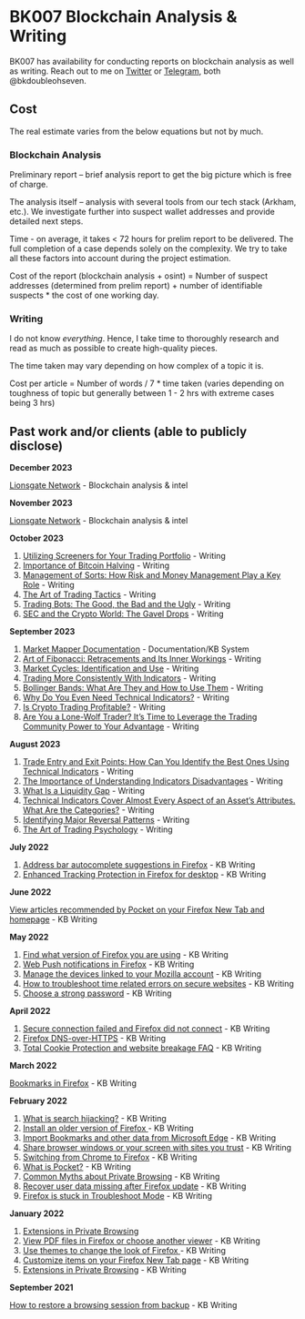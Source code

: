 # BK007 Blockchain Analysis & Writing

BK007 has availability for conducting reports on blockchain analysis as well as writing. Reach out to me on [Twitter](https://twitter.com/bkdoubleohseven) or [Telegram](https://t.me/bkdoubleohseven), both @bkdoubleohseven.


## Cost

The real estimate varies from the below equations but not by much.

### Blockchain Analysis
Preliminary report – brief analysis report to get the big picture which is free of charge.

The analysis itself – analysis with several tools from our tech stack (Arkham, etc.). We investigate further into suspect wallet addresses and provide detailed next steps. 

Time - on average, it takes < 72 hours for prelim report to be delivered. The full completion of a case depends solely on the complexity. We try to take all these factors into account during the project estimation.

Cost of the report (blockchain analysis + osint) = Number of suspect addresses (determined from prelim report) + number of identifiable suspects * the cost of one working day. 

### Writing
I do not know _everything_. Hence, I take time to thoroughly research and read as much as possible to create high-quality pieces. 

The time taken may vary depending on how complex of a topic it is. 


Cost per article = Number of words / 7 * time taken (varies depending on toughness of topic but generally between 1 - 2 hrs with extreme cases being 3 hrs)




## Past work and/or clients (able to publicly disclose)

**December 2023**

[Lionsgate Network](https://www.linkedin.com/company/lionsgate-network/) - Blockchain analysis & intel

**November 2023**

[Lionsgate Network](https://www.linkedin.com/company/lionsgate-network) - Blockchain analysis & intel


**October 2023**
1. [Utilizing Screeners for Your Trading Portfolio](https://marketmapper.io/post/utilizing-screeners-for-your-trading-portfolio) - Writing
2. [Importance of Bitcoin Halving](https://marketmapper.io/post/bitcoin-halving-impacts) - Writing
3. [Management of Sorts: How Risk and Money Management Play a Key Role](https://marketmapper.io/post/management-of-sorts-how-risk-and-money-management-play-a-key-role) - Writing
4. [The Art of Trading Tactics](https://marketmapper.io/post/the-art-of-trading-tactics) - Writing
5. [Trading Bots: The Good, the Bad and the Ugly](https://marketmapper.io/post/trading-bots-the-good-the-bad-and-the-ugly) - Writing
6. [SEC and the Crypto World: The Gavel Drops](https://marketmapper.io/post/sec-and-the-crypto-world-the-gavel-drops) - Writing

**September 2023**
1. [Market Mapper Documentation](https://marketmapper.io/documentation) - Documentation/KB System
2. [Art of Fibonacci: Retracements and Its Inner Workings](https://marketmapper.io/post/art-of-fibonacci-numbers-ratios-retracements-and-time) - Writing
3. [Market Cycles: Identification and Use](https://marketmapper.io/post/market-cycles-identification-and-use) - Writing
4. [Trading More Consistently With Indicators](https://marketmapper.io/post/trading-more-consistently-with-indicators) - Writing
5. [Bollinger Bands: What  Are They and How to Use Them](https://marketmapper.io/post/bollinger-bands-what-are-they-and-how-to-use-them-in-your-trading-strategies) - Writing
6. [Why Do You Even Need Technical Indicators?](https://marketmapper.io/post/why-do-you-even-need-technical-indicators) - Writing
7. [Is Crypto Trading Profitable?](https://marketmapper.io/post/is-crypto-trading-profitable) - Writing
8. [Are You a Lone-Wolf Trader? It’s Time to Leverage the Trading Community Power to Your Advantage](https://marketmapper.io/post/are-you-a-lone-wolf-trader-it-s-time-to-leverage-the-trading-community-power-to-your-advantage) - Writing

**August 2023**

1. [Trade Entry and Exit Points: How Can You Identify the Best Ones Using Technical Indicators](https://marketmapper.io/post/trade-entry-and-exit-points-how-can-you-identify-the-best-ones-using-technical-indicators) - Writing
2. [The Importance of Understanding Indicators Disadvantages](https://marketmapper.io/post/the-importance-of-understanding-indicators-disadvantages) - Writing
3. [What Is a Liquidity Gap](https://marketmapper.io/post/what-is-a-liquidity-gap) - Writing
4. [Technical Indicators Cover Almost Every Aspect of an Asset’s Attributes. What Are the Categories?](https://marketmapper.io/post/technical-indicators-cover-almost-every-aspect-of-an-asset-s-attributes-what-are-the-categories) - Writing
5. [Identifying Major Reversal Patterns](https://marketmapper.io/post/identifying-major-reversal-patterns) - Writing
6. [The Art of Trading Psychology](https://marketmapper.io/post/trading-psychology) - Writing


**July 2022**
1. [Address bar autocomplete suggestions in Firefox](https://support.mozilla.org/en-US/kb/address-bar-autocomplete-firefox) - KB Writing
2. [Enhanced Tracking Protection in Firefox for desktop](https://support.mozilla.org/en-US/kb/enhanced-tracking-protection-firefox-desktop) - KB Writing

   
**June 2022**

[View articles recommended by Pocket on your Firefox New Tab and homepage](https://support.mozilla.org/en-US/kb/view-articles-recommended-pocket-firefox-new-tab-homepage) - KB Writing

**May 2022**
1. [Find what version of Firefox you are using](https://support.mozilla.org/en-US/kb/find-what-version-firefox-you-are-using) - KB Writing
2. [Web Push notifications in Firefox](https://support.mozilla.org/en-US/kb/push-notifications-firefox) - KB Writing
3. [Manage the devices linked to your Mozilla account](https://support.mozilla.org/en-US/kb/fxa-managing-devices) - KB Writing
4. [How to troubleshoot time related errors on secure websites](https://support.mozilla.org/en-US/kb/troubleshoot-time-errors-secure-websites) - KB Writing
5. [Choose a strong password](https://support.mozilla.org/en-US/kb/password-strength) - KB Writing


 
**April 2022**

1. [Secure connection failed and Firefox did not connect](https://support.mozilla.org/en-US/kb/secure-connection-failed-firefox-did-not-connect) - KB Writing
2. [Firefox DNS-over-HTTPS](https://support.mozilla.org/en-US/kb/firefox-dns-over-https) - KB Writing
3. [Total Cookie Protection and website breakage FAQ](https://support.mozilla.org/en-US/kb/total-cookie-protection-and-website-breakage-faq) - KB Writing

**March 2022**

[Bookmarks in Firefox](https://support.mozilla.org/en-US/kb/bookmarks-firefox) - KB Writing
   


**February 2022**
1. [What is search hijacking?](https://support.mozilla.org/en-US/kb/what-search-hijacking) - KB Writing
2. [Install an older version of Firefox ](https://support.mozilla.org/en-US/kb/install-older-version-firefox) - KB Writing
3. [Import Bookmarks and other data from Microsoft Edge](https://support.mozilla.org/en-US/kb/import-bookmarks-and-other-data-microsoft-edge) - KB Writing
4. [Share browser windows or your screen with sites you trust](https://support.mozilla.org/en-US/kb/screenshare-safety) - KB Writing
5. [Switching from Chrome to Firefox](https://support.mozilla.org/en-US/kb/switching-chrome-firefox) - KB Writing
6. [What is Pocket?](https://support.mozilla.org/en-US/kb/what-is-pocket) - KB Writing
7. [Common Myths about Private Browsing](https://support.mozilla.org/en-US/kb/common-myths-about-private-browsing) - KB Writing
8. [Recover user data missing after Firefox update](https://support.mozilla.org/en-US/kb/recover-user-data-missing-after-firefox-update) - KB Writing
9. [Firefox is stuck in Troubleshoot Mode](https://support.mozilla.org/en-US/kb/firefox-stuck-troubleshoot-mode) - KB Writing

**January 2022**
1. [Extensions in Private Browsing](https://support.mozilla.org/en-US/kb/extensions-private-browsing)
2. [View PDF files in Firefox or choose another viewer](https://support.mozilla.org/en-US/kb/view-pdf-files-firefox-or-choose-another-viewer) - KB Writing
3. [Use themes to change the look of Firefox ](https://support.mozilla.org/en-US/kb/use-themes-change-look-of-firefox) - KB Writing
4. [Customize items on your Firefox New Tab page](https://support.mozilla.org/en-US/kb/customize-items-on-firefox-new-tab-page) - KB Writing
5. [Extensions in Private Browsing](https://support.mozilla.org/en-US/kb/extensions-private-browsing) - KB Writing

**September 2021**

[How to restore a browsing session from backup](https://support.mozilla.org/en-US/kb/how-restore-browsing-session-backup) - KB Writing
